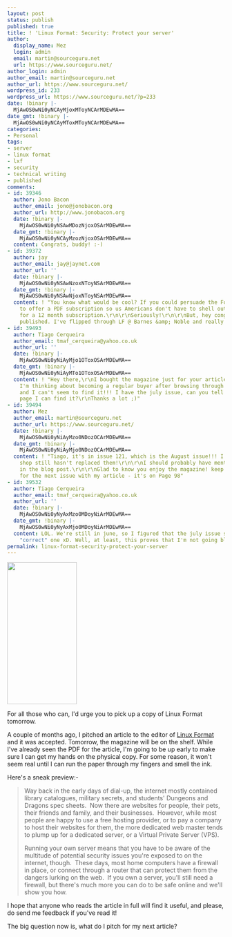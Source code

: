 ```yaml
---
layout: post
status: publish
published: true
title: ! 'Linux Format: Security: Protect your server'
author:
  display_name: Mez
  login: admin
  email: martin@sourceguru.net
  url: https://www.sourceguru.net/
author_login: admin
author_email: martin@sourceguru.net
author_url: https://www.sourceguru.net/
wordpress_id: 233
wordpress_url: https://www.sourceguru.net/?p=233
date: !binary |-
  MjAwOS0wNi0yNCAyMjoxMToyNCArMDEwMA==
date_gmt: !binary |-
  MjAwOS0wNi0yNCAyMToxMToyNCArMDEwMA==
categories:
- Personal
tags:
- server
- linux format
- lxf
- security
- technical writing
- published
comments:
- id: 39346
  author: Jono Bacon
  author_email: jono@jonobacon.org
  author_url: http://www.jonobacon.org
  date: !binary |-
    MjAwOS0wNi0yNSAwMDozNjoxOSArMDEwMA==
  date_gmt: !binary |-
    MjAwOS0wNi0yNCAyMzozNjoxOSArMDEwMA==
  content: Congrats, buddy! :-)
- id: 39372
  author: jay
  author_email: jay@jaynet.com
  author_url: ''
  date: !binary |-
    MjAwOS0wNi0yNSAwNzoxNToyNSArMDEwMA==
  date_gmt: !binary |-
    MjAwOS0wNi0yNSAwNjoxNToyNSArMDEwMA==
  content: ! "You know what would be cool? If you could persuade the Format people
    to offer a PDF subscription so us Americans don't have to shell out $150/year
    for a 12 month subscription.\r\n\r\nSeriously!\r\n\r\nBut, hey congrats on getting
    published. I've flipped through LF @ Barnes &amp; Noble and really like the zine."
- id: 39493
  author: Tiago Cerqueira
  author_email: tmaf_cerqueira@yahoo.co.uk
  author_url: ''
  date: !binary |-
    MjAwOS0wNi0yNiAyMjo1OToxOSArMDEwMA==
  date_gmt: !binary |-
    MjAwOS0wNi0yNiAyMTo1OToxOSArMDEwMA==
  content: ! "Hey there,\r\nI bought the magazine just for your article (although
    I'm thinking about becoming a regular buyer after browsing through the themes...),
    and I can't seem to find it!!! I have the july issue, can you tell me in which
    page I can find it?\r\nThanks a lot ;)"
- id: 39494
  author: Mez
  author_email: martin@sourceguru.net
  author_url: https://www.sourceguru.net/
  date: !binary |-
    MjAwOS0wNi0yNiAyMzo0NDozOCArMDEwMA==
  date_gmt: !binary |-
    MjAwOS0wNi0yNiAyMjo0NDozOCArMDEwMA==
  content: ! "Tiago, it's in issue 121, which is the August issue!!! I guess your
    shop still hasn't replaced them!\r\n\r\nI should probably have mentioned that
    in the blog post.\r\n\r\nGlad to know you enjoy the magazine! keep your eye out
    for the next issue with my article - it's on Page 98"
- id: 39532
  author: Tiago Cerqueira
  author_email: tmaf_cerqueira@yahoo.co.uk
  author_url: ''
  date: !binary |-
    MjAwOS0wNi0yNyAxMzo0MDoyNiArMDEwMA==
  date_gmt: !binary |-
    MjAwOS0wNi0yNyAxMjo0MDoyNiArMDEwMA==
  content: LOL. We're still in june, so I figured that the july issue should be the
    "correct" one xD. Well, at least, this proves that I'm not going blind
permalink: linux-format-security-protect-your-server
---
```

<p><img class="alignright" title="Our Expert" src="http://files.sourceguru.net/expert.png" alt="" width="161" height="329" /></p>
<p>For all those who can, I'd urge you to pick up a copy of Linux Format tomorrow.</p>
<p>A couple of months ago, I pitched an article to the editor of <a href="http://www.linuxformat.co.uk/">Linux Format</a> and it was accepted. Tomorrow, the magazine will be on the shelf. While I've already seen the PDF for the article, I'm going to be up early to make sure I can get my hands on the physical copy. For some reason, it won't seem real until I can run the paper through my fingers and smell the ink.</p>
<p>Here's a sneak preview:-</p>
<blockquote><p>Way back in the early days of dial-up, the internet mostly contained library catalogues, military secrets, and students' Dungeons and Dragons spec sheets.  Now there are websites for people, their pets, their friends and family, and their businesses.  However, while most people are happy to use a free hosting provider, or to pay a company to host their websites for them, the more dedicated web master tends to plump up for a dedicated server, or a Virtual Private Server (VPS).</p>
<p>Running your own server means that you have to be aware of the multitude of potential security issues you're exposed to on the internet, though.  These days, most home computers have a firewall in place, or connect through a router that can protect them from the dangers lurking on the web.  If you own a server, you'll still need a firewall, but there's much more you can do to be safe online and we'll show you how.</p></blockquote>
<p>I hope that anyone who reads the article in full will find it useful, and please, do send me feedback if you've read it!</p>
<p>The big question now is, what do I pitch for my next article?</p>
